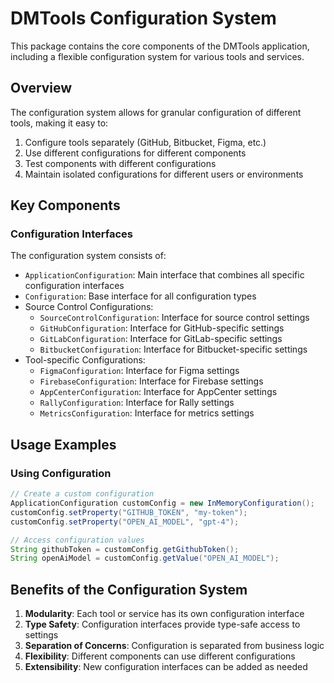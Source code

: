 # DMTools Configuration System

This package contains the core components of the DMTools application, including a flexible configuration system for various tools and services.

## Overview

The configuration system allows for granular configuration of different tools, making it easy to:

1. Configure tools separately (GitHub, Bitbucket, Figma, etc.)
2. Use different configurations for different components
3. Test components with different configurations
4. Maintain isolated configurations for different users or environments

## Key Components

### Configuration Interfaces

The configuration system consists of:

- `ApplicationConfiguration`: Main interface that combines all specific configuration interfaces
- `Configuration`: Base interface for all configuration types
- Source Control Configurations:
  - `SourceControlConfiguration`: Interface for source control settings
  - `GitHubConfiguration`: Interface for GitHub-specific settings
  - `GitLabConfiguration`: Interface for GitLab-specific settings
  - `BitbucketConfiguration`: Interface for Bitbucket-specific settings
- Tool-specific Configurations:
  - `FigmaConfiguration`: Interface for Figma settings
  - `FirebaseConfiguration`: Interface for Firebase settings
  - `AppCenterConfiguration`: Interface for AppCenter settings
  - `RallyConfiguration`: Interface for Rally settings
  - `MetricsConfiguration`: Interface for metrics settings

## Usage Examples

### Using Configuration

```java
// Create a custom configuration
ApplicationConfiguration customConfig = new InMemoryConfiguration();
customConfig.setProperty("GITHUB_TOKEN", "my-token");
customConfig.setProperty("OPEN_AI_MODEL", "gpt-4");

// Access configuration values
String githubToken = customConfig.getGithubToken();
String openAiModel = customConfig.getValue("OPEN_AI_MODEL");
```

## Benefits of the Configuration System

1. **Modularity**: Each tool or service has its own configuration interface
2. **Type Safety**: Configuration interfaces provide type-safe access to settings
3. **Separation of Concerns**: Configuration is separated from business logic
4. **Flexibility**: Different components can use different configurations
5. **Extensibility**: New configuration interfaces can be added as needed 